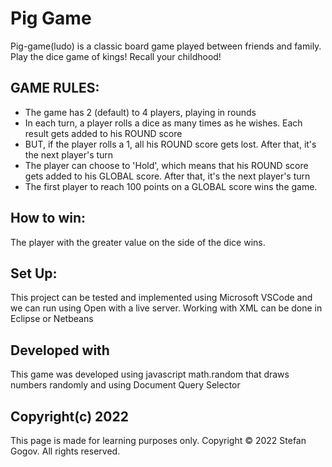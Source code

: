 # Pig Game

Pig-game(ludo) is a classic board game played between friends and family. Play the dice game of kings! Recall your childhood!

## GAME RULES:

- The game has 2 (default) to 4 players, playing in rounds
- In each turn, a player rolls a dice as many times as he wishes. Each result gets added to his ROUND score
- BUT, if the player rolls a 1, all his ROUND score gets lost. After that, it's the next player's turn
- The player can choose to 'Hold', which means that his ROUND score gets added to his GLOBAL score. After that, it's the next player's turn
- The first player to reach 100 points on a GLOBAL score wins the game.

## How to win:

The player with the greater value on the side of the dice wins.

## Set Up:

This project can be tested and implemented using Microsoft VSCode and we can run using Open with a live server.
Working with XML can be done in Eclipse or Netbeans

## Developed with

This game was developed using javascript math.random that draws numbers randomly and using Document Query Selector

## Copyright(c) 2022

This page is made for learning purposes only. Copyright © 2022 Stefan Gogov. All rights reserved.
